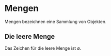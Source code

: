# Mengen

Mengen bezeichnen eine Sammlung von Objekten.

## Die leere Menge

Das Zeichen für die leere Menge ist $\emptyset$.